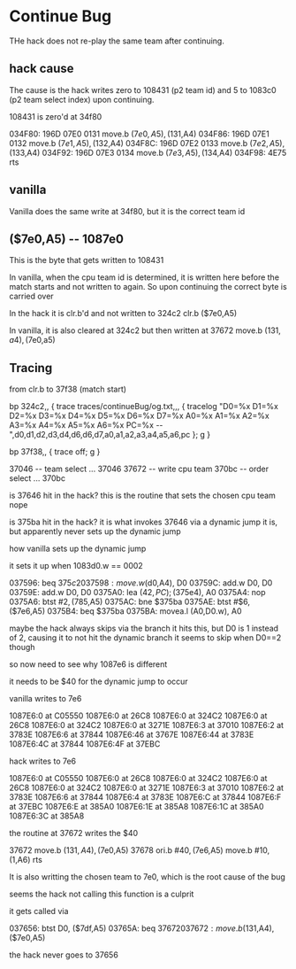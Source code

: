 # Continue Bug

THe hack does not re-play the same team after continuing.

## hack cause

The cause is the hack writes zero to 108431 (p2 team id) and 5
to 1083c0 (p2 team select index) upon continuing.

108431 is zero'd at 34f80

034F80: 196D 07E0 0131 move.b ($7e0,A5), ($131,A4)
034F86: 196D 07E1 0132 move.b ($7e1,A5), ($132,A4)
034F8C: 196D 07E2 0133 move.b ($7e2,A5), ($133,A4)
034F92: 196D 07E3 0134 move.b ($7e3,A5), ($134,A4)
034F98: 4E75 rts

## vanilla

Vanilla does the same write at 34f80, but it is the correct team id

## ($7e0,A5) -- 1087e0

This is the byte that gets written to 108431

In vanilla, when the cpu team id is determined, it is written here before the match starts and not written to again. So upon continuing the correct byte is carried over

In the hack it is clr.b'd and not written to
324c2 clr.b ($7e0,A5)

In vanilla, it is also cleared at 324c2 but then written at
37672 move.b ($131,a4), ($7e0,a5)

## Tracing

from clr.b to 37f38 (match start)

bp 324c2,, { trace traces/continueBug/og.txt,,, { tracelog "D0=%x D1=%x D2=%x D3=%x D4=%x D5=%x D6=%x D7=%x A0=%x A1=%x A2=%x A3=%x A4=%x A5=%x A6=%x PC=%x -- ",d0,d1,d2,d3,d4,d6,d6,d7,a0,a1,a2,a3,a4,a5,a6,pc }; g }

bp 37f38,, { trace off; g }

37046 -- team select
...
37046
37672 -- write cpu team
370bc -- order select
...
370bc

is 37646 hit in the hack?
this is the routine that sets the chosen cpu team
nope

is 375ba hit in the hack?
it is what invokes 37646 via a dynamic jump
it is, but apparently never sets up the dynamic jump

how vanilla sets up the dynamic jump

it sets it up when 1083d0.w == 0002

037596: beq $375c2
037598: move.w  ($d0,A4), D0
03759C: add.w D0, D0
03759E: add.w D0, D0
0375A0: lea ($42,PC) ; ($375e4), A0
0375A4: nop
0375A6: btst #$2, ($785,A5)
0375AC: bne $375ba
0375AE: btst #$6, ($7e6,A5)
0375B4: beq $375ba
0375BA: movea.l (A0,D0.w), A0

maybe the hack always skips via the branch
it hits this, but D0 is 1 instead of 2, causing it to not hit the dynamic branch
it seems to skip when D0==2 though

so now need to see why 1087e6 is different

it needs to be $40 for the dynamic jump to occur

vanilla writes to 7e6

1087E6:0 at C05550
1087E6:0 at 26C8
1087E6:0 at 324C2
1087E6:0 at 26C8
1087E6:0 at 324C2
1087E6:0 at 3271E
1087E6:3 at 37010
1087E6:2 at 3783E
1087E6:6 at 37844
1087E6:46 at 3767E
1087E6:44 at 3783E
1087E6:4C at 37844
1087E6:4F at 37EBC

hack writes to 7e6

1087E6:0 at C05550
1087E6:0 at 26C8
1087E6:0 at 324C2
1087E6:0 at 26C8
1087E6:0 at 324C2
1087E6:0 at 3271E
1087E6:3 at 37010
1087E6:2 at 3783E
1087E6:6 at 37844
1087E6:4 at 3783E
1087E6:C at 37844
1087E6:F at 37EBC
1087E6:E at 385A0
1087E6:1E at 385A8
1087E6:1C at 385A0
1087E6:3C at 385A8

the routine at 37672 writes the $40

37672 move.b ($131,A4), ($7e0,A5)
37678 ori.b #$40, ($7e6,A5)
move.b #$10, ($1,A6)
rts

It is also writting the chosen team to 7e0, which is the root cause of the bug

seems the hack not calling this function is a culprit

it gets called via

037656: btst D0, ($7df,A5)
03765A: beq $37672
037672: move.b ($131,A4), ($7e0,A5)

the hack never goes to 37656
